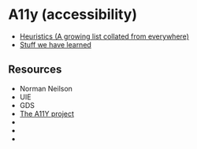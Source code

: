 # A11y (accessibility)


- [Heuristics (A growing list collated from everywhere)](heuristics.md)
- [Stuff we have learned](learning.md)


## Resources
 - Norman Neilson
 - UIE
 - GDS
 - [The A11Y project](https://a11yproject.com)
 - 
 - 
 - 
 
 
